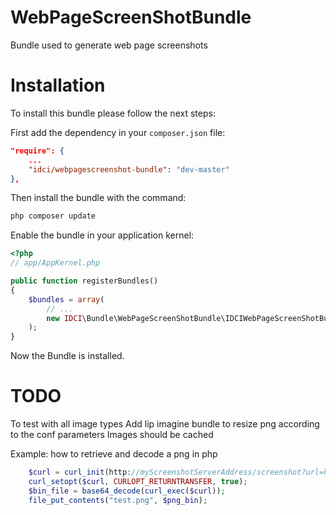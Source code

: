 WebPageScreenShotBundle
=======================

Bundle used to generate web page screenshots

Installation
===========

To install this bundle please follow the next steps:

First add the dependency in your `composer.json` file:

```json
"require": {
    ...
    "idci/webpagescreenshot-bundle": "dev-master"
},
```

Then install the bundle with the command:

```sh
php composer update
```

Enable the bundle in your application kernel:

```php
<?php
// app/AppKernel.php

public function registerBundles()
{
    $bundles = array(
        // ...
        new IDCI\Bundle\WebPageScreenShotBundle\IDCIWebPageScreenShotBundle(),
    );
}
```

Now the Bundle is installed.

TODO
====

To test with all image types
Add lip imagine bundle to resize png according to the conf parameters
Images should be cached

Example: how to retrieve and decode a png in php
```php
    $curl = curl_init(http://myScreenshotServerAddress/screenshot?url=http://www.test.com");
    curl_setopt($curl, CURLOPT_RETURNTRANSFER, true);
    $bin_file = base64_decode(curl_exec($curl));
    file_put_contents("test.png", $png_bin);
```
